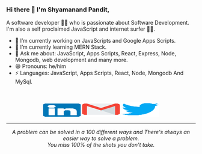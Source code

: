 ### Hi there 👋 I'm Shyamanand Pandit,
A software developer 👨‍💻 who is passionate about Software Development. I'm also a self proclaimed JavaScript and internet surfer 
🏄‍♂️. 

- 🔭 I’m currently working on JavaScripts and Google Apps Scripts.
- 🌱 I’m currently learning MERN Stack.
- 💬 Ask me about: JavaScript, Apps Scripts, React, Express, Node, Mongodb, web development and many more.
- 😄 Pronouns: he/him
- ⚡ Languages: JavaScript, Apps Scripts, React, Node, Mongodb And MySql.
<br>
<p align="center">
    <a href="https://www.linkedin.com/in/shyamapandit/"><img alt="Linkedin profile" title="Linkedin" src="https://github.com/ImShyama/ImShyama/blob/master/data/linkedin.svg" width="100" height="35" /></a>
    <a href="mailto:shyama96@gmail.com"><img alt="Gmail" src="https://github.com/ImShyama/ImShyama/blob/master/data/gmail.svg" title="Email" width="100" height="40" /></a>
    <a href="https://twitter.com/pshyama96"><img alt="Twitter" src="https://github.com/ImShyama/ImShyama/blob/master/data/twitter.svg" title="Twitter" width="100" height="40" /></a>
</p>
<hr \>
<p align="center">
   <i>A problem can be solved in a 100 different ways and There's always an easier way to solve a problem.</i>
   <br>
   <i>You miss 100% of the shots you don't take.</i>
</p> 
